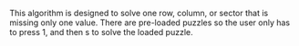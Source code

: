 This algorithm is designed to solve one row, column, or sector that is missing only one value. There are pre-loaded puzzles so the user only has
to press 1, and then s to solve the loaded puzzle. 
